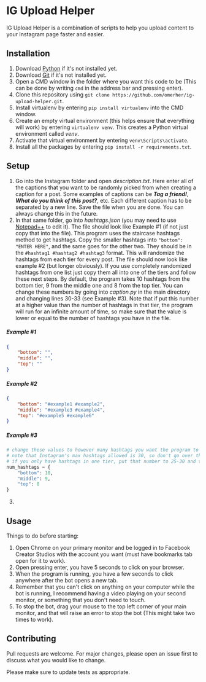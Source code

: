 # IG Upload Helper

IG Upload Helper is a combination of scripts to help you upload content to your Instagram page faster and easier.

## Installation

1. Download [Python](https://www.python.org/downloads/) if it's not installed yet.
2. Download [Git](https://git-scm.com/downloads) if it's not installed yet.
3. Open a CMD window in the folder where you want this code to be (This can be done by writing `cmd` in the address bar and pressing enter).
4. Clone this repository using `git clone https://github.com/omerher/ig-upload-helper.git`.
5. Install virtualenv by entering `pip install virtualenv` into the CMD window.
6. Create an empty virtual environment (this helps ensure that everything will work) by entering `virtualenv venv`. This creates a Python virtual environment called *venv*.
7. Activate that virtual environment by entering `venv\Scripts\activate`.
8. Install all the packages by entering `pip install -r requirements.txt`.

## Setup
1. Go into the Instagram folder and open *description.txt*. Here enter all of the captions that you want to be randomly picked from when creating a caption for a post. Some examples of captions can be ***Tag a friend!***, ***What do you think of this post?***, etc. Each different caption has to be separated by a new line. Save the file when you are done. You can always change this in the future.
2. In that same folder, go into *hashtags.json* (you may need to use [Notepad++](https://notepad-plus-plus.org/downloads/) to edit it). The file should look like Example #1 (if not just copy that into the file). This program uses the staircase hashtags method to get hashtags. Copy the smaller hashtags into `"bottom": "ENTER HERE"`, and the same goes for the other two. They should be in the `#hashtag1 #hashtag2 #hashtag3` format. This will randomize the hashtags from each tier for every post. The file should now look like example #2 (but longer obviously). If you use completely randomized hashtags from one list just copy them all into one of the tiers and follow these next steps. By default, the program takes 10 hashtags from the bottom tier, 9 from the middle one and 8 from the top tier. You can change these numbers by going into *caption.py* in the main directory and changing lines 30-33 (see Example #3). Note that if put this number at a higher value than the number of hashtags in that tier, the program will run for an infinite amount of time, so make sure that the value is lower or equal to the number of hashtags you have in the file.
##### Example #1
```json
{
	"bottom": "",
	"middle": "",
	"top": ""
}
```

##### Example #2
```json
{
	"bottom": "#example1 #example2",
	"middle": "#example3 #example4",
	"top": "#example5 #example6"
}
```

##### Example #3
```python
# change these values to however many hashtags you want the program to take from each tier.
# note that Instagram's max hashtags allowed is 30, so don't go over that number (all combined).
# if you only have hashtags in one tier, put that number to 25-30 and the others to 0.
num_hashtags = {
    "bottom": 10,
    "middle": 9,
    "top": 8
}
```

3.

## Usage

Things to do before starting:
1) Open Chrome on your primary monitor and be logged in to Facebook Creator Studios with the account you want (must have bookmarks tab open for it to work).
2) Open pressing enter, you have 5 seconds to click on your browser.
3) When the program is running, you have a few seconds to click anywhere after the bot opens a new tab.
4) Remember that you can't click on anything on your computer while the bot is running, I recommend having a video playing on your second monitor, or something that you don't need to touch.
5) To stop the bot, drag your mouse to the top left corner of your main monitor, and that will raise an error to stop the bot (This might take two times to work).

## Contributing
Pull requests are welcome. For major changes, please open an issue first to discuss what you would like to change.

Please make sure to update tests as appropriate.
